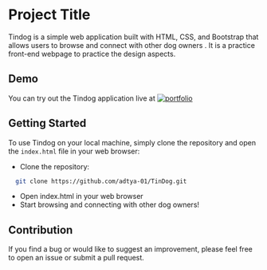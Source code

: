 # Project Title

Tindog is a simple web application built with HTML, CSS, and Bootstrap that allows users to browse and connect with other dog owners . It is a practice front-end webpage to practice the design aspects.


## Demo

You can try out the Tindog application live at [![portfolio](https://img.shields.io/badge/my_portfolio-000?style=for-the-badge&logo=ko-fi&logoColor=white)](https://katherineoelsner.com/)


## Getting Started

To use Tindog on your local machine, simply clone the repository and open the `index.html` file in your web browser:

- Clone the repository:


```bash
  git clone https://github.com/adtya-01/TinDog.git
```
  - Open index.html in your web browser
  - Start browsing and connecting with other dog owners!

## Contribution

If you find a bug or would like to suggest an improvement, please feel free to open an issue or submit a pull request.
